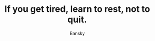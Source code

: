 ---
layout: post
title: "If you get tired, learn to rest, not to quit."
link: "https://hackers.town/@earthshine/113437283064268569"
author: "Bansky"
published_date: "Date N/A"
description: ""
language: "en"
categories: 
   - Citations
tags: "réflexion"
og-tags: "réflexion"
permalink: /:categories/:year/:month/:day/:title/
---
